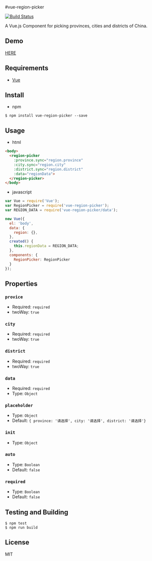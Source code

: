 
#vue-region-picker

[![Build Status](https://travis-ci.org/QingWei-Li/vue-region-picker.svg)](https://travis-ci.org/QingWei-Li/vue-region-picker)

A Vue.js Component for picking provinces, cities and districts of China.

## Demo
[HERE](http://qingwei-li.github.io/vue-region-picker/example.html)

## Requirements
- [Vue](https://github.com/vuejs/vue)

## Install
- npm

```shell
$ npm install vue-region-picker --save
```

## Usage

- html

```html
<body>
  <region-picker
    :province.sync="region.province"
    :city.sync="region.city"
    :district.sync="region.district"
    :data="regionData">
  </region-picker>
</body>
```

- javascript

```javascript
var Vue = require('Vue');
var RegionPicker = require('vue-region-picker');
var REGION_DATA = require('vue-region-picker/data');

new Vue({
  el: 'body',
  data: {
    region: {},
  },
  created() {
    this.regionData = REGION_DATA;
  },
  components: {
    RegionPicker: RegionPicker
  }
});
```


## Properties
### `provice`
- Required: `required`
- twoWay: `true`

### `city`
- Required: `required`
- twoWay: `true`

### `district`
- Required: `required`
- twoWay: `true`

### `data`
- Required: `required`
- Type: `Object`

### `placeholder`
- Type: `Object`
- Default: `{ province: '请选择', city: '请选择', district: '请选择'}`

### `init`
- Type: `Object`

### `auto`
- Type: `Boolean`
- Default: `false`

### `required`
- Type: `Boolean`
- Default: `false`

## Testing and Building

```shell
$ npm test
$ npm run build
```

## License
MIT
